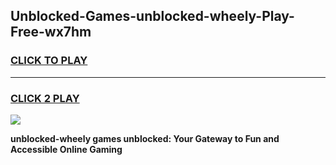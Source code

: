 
## Unblocked-Games-unblocked-wheely-Play-Free-wx7hm
<h3>
<a href="https://premium76.site?title=unblocked-wheely&ref=12A">CLICK TO PLAY</a></h3>
<hr>

<h3>
<a href="https://premium76.site?title=unblocked-wheely&ref=12A">CLICK 2 PLAY</a>
  
</h3>

<a href="https://premium76.site?title=unblocked-wheely&ref=12A"><img src="https://clearcache.store/games.png"></a>


**unblocked-wheely games unblocked: Your Gateway to Fun and Accessible Online Gaming**

